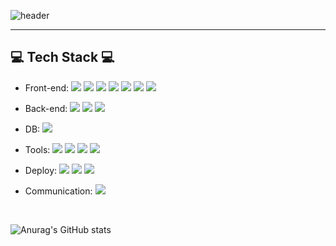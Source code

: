![header](https://capsule-render.vercel.app/api?type=rect&height=300&color=gradient&text=안녕하세요🙂%20-nl-백엔드%20개발자,-nl-유예진입니다.&descAlign=34&descAlignY=45&fontAlign=50&fontAlignY=26&animation=twinkling)

<hr>

## :computer: Tech Stack :computer:

* Front-end: 
<img src="https://img.shields.io/badge/ejs-B4CA65?style=flat&logo=ejs&logoColor=white"/>  <img src="https://img.shields.io/badge/CSS-1572b6?style=flat&logo=css3&logoColor=white"/>  <img src="https://img.shields.io/badge/tailwind-06B6D4?style=flat&logo=tailwindcss&logoColor=white"/>   <img src="https://img.shields.io/badge/JavaScript-F7DF1E?style=flat&logo=javascript&logoColor=333333"/> <img src="https://img.shields.io/badge/Axios-5a29e4?style=flat&logo=axios&logoColor=white"/> <img src="https://img.shields.io/badge/jQuery-0769AD?style=flat&logo=jquery&logoColor=white"/> <img src="https://img.shields.io/badge/Swiper-6332F6?style=flat&logo=swiper&logoColor=white"/>


* Back-end:
<img src="https://img.shields.io/badge/Node.js-5fa04e?style=flat&logo=Node.js&logoColor=white"/>   <img src="https://img.shields.io/badge/Express.js-000000?style=flat&logo=Express&logoColor=white"/>   <img src="https://img.shields.io/badge/Sequlize-52b0e7?style=flat&logo=sequelize&logoColor=white"/>

* DB: <img src="https://img.shields.io/badge/MySQL-4479A1?style=flat&logo=MySQL&logoColor=white"/>

* Tools: 
<img src="https://img.shields.io/badge/Visual Studio Code-007ACC?style=flat-square&logo=Visual Studio Code&logoColor=white"/>   <img src="https://img.shields.io/badge/MySQLWorkBench-4479A1?style=flat&logo=MySQL&logoColor=white"/>   <img src="https://img.shields.io/badge/Git-F05032?style=flat&logo=git&logoColor=white"/>   <img src="https://img.shields.io/badge/GitHub-181717?style=flat&logo=github&logoColor=white"/>
* Deploy: <img src="https://img.shields.io/badge/Naver Cloud Platform-03c75a?style=flat&logo=naver&logoColor=white"/>   <img src="https://img.shields.io/badge/Apache-d22128?style=flat&logo=apache&logoColor=white"/>   <img src="https://img.shields.io/badge/Ubuntu-E95420?style=flat&logo=ubuntu&logoColor=white"/>
* Communication: 
<img src="https://img.shields.io/badge/Slack-4a154b?style=flat&logo=slack&logoColor=white"/>   <img>

<br>

![Anurag's GitHub stats](https://github-readme-stats.vercel.app/api?username=yjyoo6831&hide=contribs,prs&theme=synthwave)


